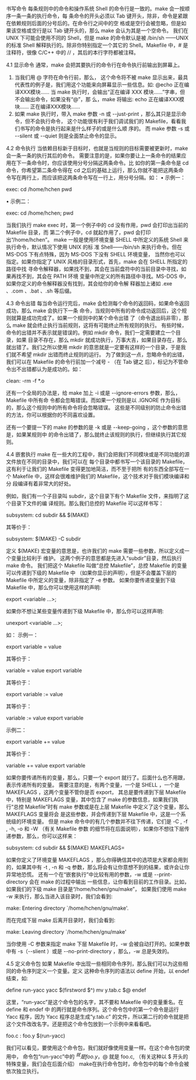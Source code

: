 书写命令
每条规则中的命令和操作系统 Shell 的命令行是一致的。make 会一按顺序一条一条的执行命令，每
条命令的开头必须以 Tab 键开头，除非，命令是紧跟在依赖规则后面的分号后的。在命令行之间中的空
格或是空行会被忽略，但是如果该空格或空行是以 Tab 键开头的，那么 make 会认为其是一个空命令。
我们在 UNIX 下可能会使用不同的 Shell，但是 make 的命令默认是被 /bin/sh ——UNIX 的标准
Shell 解释执行的。除非你特别指定一个其它的 Shell。Makefile 中，# 是注释符，很像 C/C++ 中的 //
，其后的本行字符都被注释。

4.1 显示命令
通常，make 会把其要执行的命令行在命令执行前输出到屏幕上。
1. 当我们用 @ 字符在命令行前，那么，
这个命令将不被 make 显示出来，最具代表性的例子是，我们用这个功能来向屏幕显示一些信息。如:
@echo 正在编译XXX模块......
当 make 执行时，会输出“正在编译 XXX 模块……”字串，但不会输出命令，如果没有“@”，那
么，make 将输出:
echo 正在编译XXX模块......
正在编译XXX模块......
2. 如果 make 执行时，带入 make 参数 -n 或 --just-print ，那么其只是显示命令，但不会执行命令，
这个功能很有利于我们调试我们的 Makefile，看看我们书写的命令是执行起来是什么样子的或是什么顺
序的。
而 make 参数 -s 或 --silent 或 --quiet 则是全面禁止命令的显示。

4.2 命令执行
当依赖目标新于目标时，也就是当规则的目标需要被更新时，make 会一条一条的执行其后的命令。
需要注意的是，如果你要让上一条命令的结果应用在下一条命令时，你应该使用分号分隔这两条命令。比
如你的第一条命令是 cd 命令，你希望第二条命令得在 cd 之后的基础上运行，那么你就不能把这两条命
令写在两行上，而应该把这两条命令写在一行上，用分号分隔。如：
• 示例一：

exec:
cd /home/hchen
pwd

• 示例二：

exec:
cd /home/hchen; pwd

当我们执行 make exec 时，第一个例子中的 cd 没有作用，pwd 会打印出当前的 Makefile 目录，而
第二个例子中，cd 就起作用了，pwd 会打印出“/home/hchen”。
make 一般是使用环境变量 SHELL 中所定义的系统 Shell 来执行命令，默认情况下使用 UNIX 的标
准 Shell——/bin/sh 来执行命令。但在 MS-DOS 下有点特殊，因为 MS-DOS 下没有 SHELL 环境变量，
当然你也可以指定。如果你指定了 UNIX 风格的目录形式，首先，make 会在 SHELL 所指定的路径中找
寻命令解释器，如果找不到，其会在当前盘符中的当前目录中寻找，如果再找不到，其会在 PATH 环境
变量中所定义的所有路径中寻找。MS-DOS 中，如果你定义的命令解释器没有找到，其会给你的命令解
释器加上诸如 .exe 、.com 、.bat 、.sh 等后缀。

4.3 命令出错
每当命令运行完后，make 会检测每个命令的返回码，如果命令返回成功，那么 make 会执行下一条
命令，当规则中所有的命令成功返回后，这个规则就算是成功完成了。如果一个规则中的某个命令出错
了（命令退出码非零），那么 make 就会终止执行当前规则，这将有可能终止所有规则的执行。
有些时候，命令的出错并不表示就是错误的。例如 mkdir 命令，我们一定需要建立一个目录，如果
目录不存在，那么 mkdir 就成功执行，万事大吉，如果目录存在，那么就出错了。我们之所以使用 mkdir
的意思就是一定要有这样的一个目录，于是我们就不希望 mkdir 出错而终止规则的运行。
为了做到这一点，忽略命令的出错，我们可以在 Makefile 的命令行前加一个减号 - （在 Tab 键之
后），标记为不管命令出不出错都认为是成功的。如：

clean:
-rm -f *.o

还有一个全局的办法是，给 make 加上 -i 或是 --ignore-errors 参数，那么，Makefile 中所有命
令都会忽略错误。而如果一个规则是以 .IGNORE 作为目标的，那么这个规则中的所有命令将会忽略错误。
这些是不同级别的防止命令出错的方法，你可以根据你的不同喜欢设置。

还有一个要提一下的 make 的参数的是 -k 或是 --keep-going ，这个参数的意思是，如果某规则中
的命令出错了，那么就终止该规则的执行，但继续执行其它规则。

4.4 嵌套执行 make
在一些大的工程中，我们会把我们不同模块或是不同功能的源文件放在不同的目录中，我们可以在
每个目录中都书写一个该目录的 Makefile，这有利于让我们的 Makefile 变得更加地简洁，而不至于把所
有的东西全部写在一个 Makefile 中，这样会很难维护我们的 Makefile，这个技术对于我们模块编译和分
段编译有着非常大的好处。

例如，我们有一个子目录叫 subdir，这个目录下有个 Makefile 文件，来指明了这个目录下文件的编
译规则。那么我们总控的 Makefile 可以这样书写：

subsystem:
	cd subdir && $(MAKE)

其等价于：

subsystem:
	$(MAKE) -C subdir

定义 $(MAKE) 宏变量的意思是，也许我们的 make 需要一些参数，所以定义成一个变量比较利于
维护。
这两个例子的意思都是先进入“subdir”目录，然后执行 make 命令。
我们把这个 Makefile 叫做“总控 Makefile”，总控 Makefile 的变量可以传递到下级的 Makefile 中
（如果你显示的声明），但是不会覆盖下层的 Makefile 中所定义的变量，除非指定了 -e 参数。
如果你要传递变量到下级 Makefile 中，那么你可以使用这样的声明:

export <variable ...>;

如果你不想让某些变量传递到下级 Makefile 中，那么你可以这样声明:

unexport <variable ...>;

如：
示例一：

export variable = value

其等价于：

variable = value
export variable

其等价于：

export variable := value

其等价于：

variable := value
export variable

示例二：

export variable += value

其等价于：

variable += value
export variable

如果你要传递所有的变量，那么，只要一个 export 就行了。后面什么也不用跟，表示传递所有的变量。
需要注意的是，有两个变量，一个是 SHELL ，一个是 MAKEFLAGS ，这两个变量不管你是否 export，
其总是要传递到下层 Makefile 中，特别是 MAKEFLAGS 变量，其中包含了 make 的参数信息，如果我们执
行“总控 Makefile”时有 make 参数或是在上层 Makefile 中定义了这个变量，那么 MAKEFLAGS 变量将会
是这些参数，并会传递到下层 Makefile 中，这是一个系统级的环境变量。
但是 make 命令中的有几个参数并不往下传递，它们是 -C , -f , -h, -o 和 -W （有关 Makefile 参数
的细节将在后面说明），如果你不想往下层传递参数，那么，你可以这样来：

subsystem:
	cd subdir && $(MAKE) MAKEFLAGS=

如果你定义了环境变量 MAKEFLAGS ，那么你得确信其中的选项是大家都会用到的，如果其中有 -t ,
-n 和 -q 参数，那么将会有让你意想不到的结果，或许会让你异常地恐慌。
还有一个在“嵌套执行”中比较有用的参数，-w 或是 --print-directory 会在 make 的过程中输出
一些信息，让你看到目前的工作目录。比如，如果我们的下级 make 目录是“/home/hchen/gnu/make”，
如果我们使用 make -w 来执行，那么当进入该目录时，我们会看到:

make: Entering directory `/home/hchen/gnu/make'.

而在完成下层 make 后离开目录时，我们会看到:

make: Leaving directory `/home/hchen/gnu/make'

当你使用 -C 参数来指定 make 下层 Makefile 时，-w 会被自动打开的。如果参数中有 -s（--slient
）或是 --no-print-directory ，那么，-w 总是失效的。

4.5 定义命令包
如果 Makefile 中出现一些相同命令序列，那么我们可以为这些相同的命令序列定义一个变量。定义
这种命令序列的语法以 define 开始，以 endef 结束，如:

define run-yacc
yacc $(firstword $^)
mv y.tab.c $@
endef

这里，“run-yacc”是这个命令包的名字，其不要和 Makefile 中的变量重名。在 define 和 endef 中
的两行就是命令序列。这个命令包中的第一个命令是运行 Yacc 程序，因为 Yacc 程序总是生成“y.tab.c”
的文件，所以第二行的命令就是把这个文件改改名字。还是把这个命令包放到一个示例中来看看吧。

foo.c : foo.y
$(run-yacc)

我们可以看见，要使用这个命令包，我们就好像使用变量一样。在这个命令包的使用中，
命令包“run-yacc”中的 $^ 就是 foo.y ，$@ 就是 foo.c,
（有关这种以 $ 开头的特殊变量，我们会在后面介绍）
make在执行命令包时，命令包中的每个命令会被依次独立执行。


